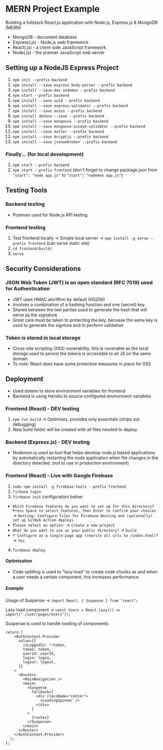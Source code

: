 # MERN Project Example
Building a fullstack React.js application with Node.js, Express.js &amp; MongoDB (MERN)

- MongoDB - document database
- Express(.js) - Node.js web framework
- React(.js) - a client-side JavaScript framework
- Node(.js) - the premier JavaScript web server

## Setting up a NodeJS Express Project

1. `npm init --prefix backend`
2. `npm install --save express body-parser --prefix backend`
3. `npm install --save-dev nodemon --prefix backend`
4. `npm start --prefix backend`
5. `npm install --save uuid --prefix backend`
6. `npm install --save express-validator --prefix backend`
7. `npm install --save axios --prefix backend`
8. `npm install dotenv --save --prefix backend`
9. `npm install --save mongoose --prefix backend`
10. `npm install --save mongoose-unique-validator --prefix backend`
11. `npm install --save multer --prefix backend`
12. `npm install --save bcryptjs --prefix backend`
13. `npm install --save jsonwebtoken --prefix backend`

### Finally... (for local development)

1. `npm start --prefix backend`
2. `npm start --prefix frontend` (don't forget to change package.json from `"start": "node app.js"` to `"start": "nodemon app.js"`)

## Testing Tools

### Backend testing

- Postman used for Node.js API testing

### Frontend testing

1. Test frontend locally -> Simple local server -> `npm install -g serve --prefix frontend` (can serve static site)
2. `cd frontend/build/`
3. `serve` 

## Security Considerations

### JSON Web Token (JWT) is an open standard (RFC 7519) used for Authentication

- JWT uses HMAC alorifthm by default (HS256)
- Involves a combination of a hashing function and one (secret) key 
- Shared between the two parties used to generate the hash that will serve as the signature
- Great care must be taken to protecting the key, becuase the same key is used to generate the signture and to perform validation

### Token is stored in local storage 

- Cross-site scripting (XSS) vunerability, this is vunerable as the local storage used to persist the tokens is accessible to all JS on the same domain
- To note: React does have some protective measures in place for XSS

## Deployment

- Used dotenv to store environment variables for frontend
- Backend is using Heroku to source configured environment variables

### Frontend (React) - DEV testing

1. `npm run build` -> Optimises, provides only essentials (strips out debugging)
2. New build folder will be created with all files needed to deploy

### Backend (Express.js) - DEV testing

- Nodemon is used as tool that helps develop node.js based applications by automatically restarting the node application when file changes in the directory detected. (not to use in production environment)

### Frontend (React) - Live with Google Firebase

1. `sudo npm install -g firebase-tools --prefix frontend`
2. `firbase login`
3. `firebase init` configuration below:

- `Which Firebase features do you want to set up for this directory? Press Space to select features, then Enter to confirm your choices` -> `Hosting: Configure files for Firebase Hosting and (optionally) set up GitHub Action deploys`
- `Please select an option:` -> `Create a new project`
- `What do you want to use as your public directory?` -> `build`
- `? Configure as a single-page app (rewrite all urls to /index.html)?` -> `Yes`

4. `firebase deploy` 




#### Optimisation 

- Code splitting is used to "lazy-load" to create code chunks as and when a user needs a certain component, this increases performance. 

##### Example

Usage of Suspense -> `import React, { Suspense } from "react";` 

Lazy load component -> `const Users = React.lazy(() => import("./user/pages/Users"));`

Suspense is used to handle loading of components:

```
return (
    <AuthContext.Provider
      value={{
        isLoggedIn: !!token,
        token: token,
        userId: userId,
        login: login,
        logout: logout,
      }}
    >
      <Router>
        <MainNavigation />
        <main>
          <Suspense
            fallback={
              <div className="center">
                <LoadingSpinner />
              </div>
            }
          >
            {routes}
          </Suspense>
        </main>
      </Router>
    </AuthContext.Provider>
  );
};
```




